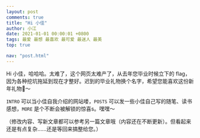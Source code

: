 ```yaml
---
layout: post
comments: true
title: "Hi 小佳"
author: 小江
date: 2021-01-01 00:00:01 +0800
tags: 最爱 最想 最喜欢 最可爱 最迷人 最美
top: true

nav: "post.html"
---
```


Hi 小佳，哈哈哈。太难了，这个网页太难产了，从去年您毕业时候立下的 flag，因为各种挖坑拖延到现在才整好。迟到的毕业礼物换个名字，希望您能喜欢这份新年礼物🎁～

`INTRO` 可以当小佳自我介绍的网站喽，`POSTS` 可以发一些小佳自己写的随笔、读书感想，`MORE` 是个不断会被解锁的惊喜s。嘿嘿～

（修改内容、写新文章都可以参考另一篇文章哦（内容还在不断更新）。但看起来还是有点复杂……还是等回来搞整给您。）
